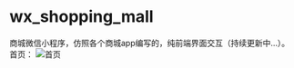 # wx_shopping_mall
商城微信小程序，仿照各个商城app编写的，纯前端界面交互（持续更新中...）。
首页：
![首页](https://github.com/Paranoidyang/wx_shopping_mall/blob/master/screenshots/home.jpg)



